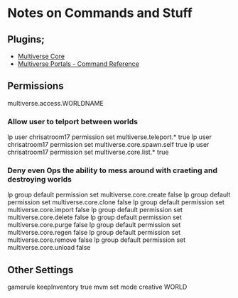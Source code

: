 # Notes on Commands and Stuff


## Plugins;

* [Multiverse Core](https://github.com/Multiverse/Multiverse-Core/wiki)
* [Multiverse Portals - Command Reference](https://github.com/Multiverse/Multiverse-Core/wiki/Command-Reference-%28Portals%29)


## Permissions
multiverse.access.WORLDNAME




### Allow user to telport between worlds
lp user chrisatroom17 permission set multiverse.teleport.* true
lp user chrisatroom17 permission set multiverse.core.spawn.self true
lp user chrisatroom17 permission set multiverse.core.list.* true

### Deny even Ops the ability to mess around with craeting and destroying worlds
lp group default permission set multiverse.core.create  false
lp group default permission set multiverse.core.clone  false
lp group default permission set multiverse.core.import  false
lp group default permission set multiverse.core.delete false
lp group default permission set multiverse.core.purge false
lp group default permission set multiverse.core.regen false
lp group default permission set multiverse.core.remove false
lp group default permission set multiverse.core.unload  false

## Other Settings
gamerule keepInventory true
mvm set mode creative WORLD
